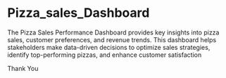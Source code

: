 # Pizza_sales_Dashboard

The Pizza Sales Performance Dashboard provides key insights into pizza sales, customer preferences, and revenue trends. This dashboard helps stakeholders make data-driven decisions to optimize sales strategies, identify top-performing pizzas, and enhance customer satisfaction

Thank You 
